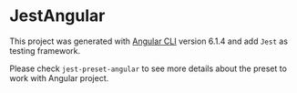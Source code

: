 # JestAngular

This project was generated with [Angular CLI](https://github.com/angular/angular-cli) version 6.1.4 and add `Jest` as testing framework.

Please check `jest-preset-angular` to see more details about the preset to work with Angular project.
